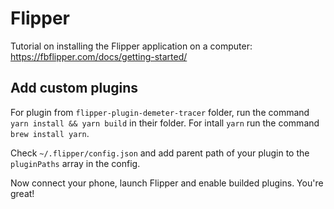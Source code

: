 # Flipper

Tutorial on installing the Flipper application on a computer: https://fbflipper.com/docs/getting-started/

## Add custom plugins

For plugin from `flipper-plugin-demeter-tracer` folder, run the command `yarn install && yarn build` in their folder.
For intall `yarn` run the command `brew install yarn`.

Check `~/.flipper/config.json` and add parent path of your plugin to the `pluginPaths` array in the config.

Now connect your phone, launch Flipper and enable builded plugins. You're great!
